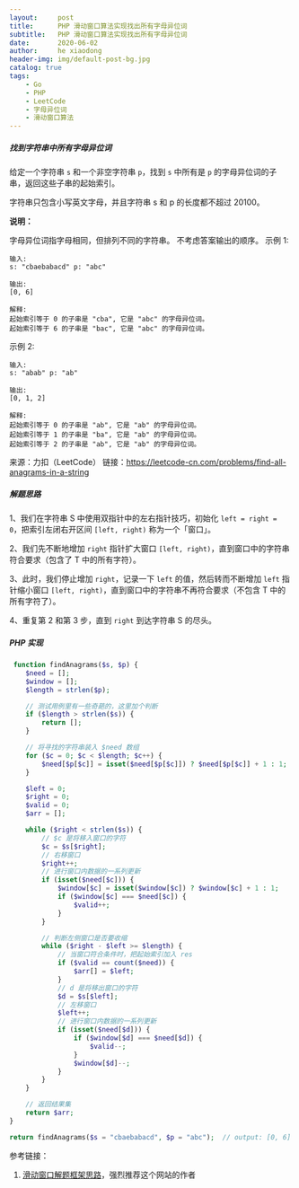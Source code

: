 ```yaml
---
layout:     post
title:      PHP 滑动窗口算法实现找出所有字母异位词
subtitle:   PHP 滑动窗口算法实现找出所有字母异位词
date:       2020-06-02
author:     he xiaodong
header-img: img/default-post-bg.jpg
catalog: true
tags:
    - Go
    - PHP
    - LeetCode
    - 字母异位词
    - 滑动窗口算法
---
```

##### 找到字符串中所有字母异位词
给定一个字符串 `s` 和一个非空字符串 `p`，找到 `s` 中所有是 `p` 的字母异位词的子串，返回这些子串的起始索引。

字符串只包含小写英文字母，并且字符串 s 和 p 的长度都不超过 20100。

**说明：**

字母异位词指字母相同，但排列不同的字符串。
不考虑答案输出的顺序。
示例 1:
```
输入:
s: "cbaebabacd" p: "abc"

输出:
[0, 6]

解释:
起始索引等于 0 的子串是 "cba", 它是 "abc" 的字母异位词。
起始索引等于 6 的子串是 "bac", 它是 "abc" 的字母异位词。
```

示例 2:
```
输入:
s: "abab" p: "ab"

输出:
[0, 1, 2]

解释:
起始索引等于 0 的子串是 "ab", 它是 "ab" 的字母异位词。
起始索引等于 1 的子串是 "ba", 它是 "ab" 的字母异位词。
起始索引等于 2 的子串是 "ab", 它是 "ab" 的字母异位词。
```

来源：力扣（LeetCode）
链接：https://leetcode-cn.com/problems/find-all-anagrams-in-a-string

##### 解题思路
1、我们在字符串 S 中使用双指针中的左右指针技巧，初始化 `left = right = 0`，把索引左闭右开区间 `[left, right)` 称为一个「窗口」。

2、我们先不断地增加 `right` 指针扩大窗口 `[left, right)`，直到窗口中的字符串符合要求（包含了 T 中的所有字符）。

3、此时，我们停止增加 `right`，记录一下 `left` 的值，然后转而不断增加 `left` 指针缩小窗口 `[left, right)`，直到窗口中的字符串不再符合要求（不包含 T 中的所有字符了）。

4、重复第 2 和第 3 步，直到 `right` 到达字符串 S 的尽头。


##### PHP 实现
```php
 function findAnagrams($s, $p) {
    $need = [];
    $window = [];
    $length = strlen($p);

    // 测试用例里有一些奇葩的，这里加个判断
    if ($length > strlen($s)) {
        return [];
    }

    // 将寻找的字符串装入 $need 数组
    for ($c = 0; $c < $length; $c++) {
        $need[$p[$c]] = isset($need[$p[$c]]) ? $need[$p[$c]] + 1 : 1;
    }

    $left = 0;
    $right = 0;
    $valid = 0;
    $arr = [];

    while ($right < strlen($s)) {
        // $c 是将移入窗口的字符
        $c = $s[$right];
        // 右移窗口
        $right++;
        // 进行窗口内数据的一系列更新
        if (isset($need[$c])) {
            $window[$c] = isset($window[$c]) ? $window[$c] + 1 : 1;
            if ($window[$c] === $need[$c]) {
                $valid++;
            }
        }

        // 判断左侧窗口是否要收缩
        while ($right - $left >= $length) {
            // 当窗口符合条件时，把起始索引加入 res
            if ($valid == count($need)) {
                $arr[] = $left;
            }
            // d 是将移出窗口的字符
            $d = $s[$left];
            // 左移窗口
            $left++;
            // 进行窗口内数据的一系列更新
            if (isset($need[$d])) {
                if ($window[$d] === $need[$d]) {
                    $valid--;
                }
                $window[$d]--;
            }
        }
    }

    // 返回结果集
    return $arr;
}

return findAnagrams($s = "cbaebabacd", $p = "abc");  // output: [0, 6]
```

参考链接：
 1. [滑动窗口解题框架思路](https://labuladong.gitbook.io/algo/di-ling-zhang-bi-du-xi-lie/hua-dong-chuang-kou-ji-qiao-jin-jie)，强烈推荐这个网站的作者
